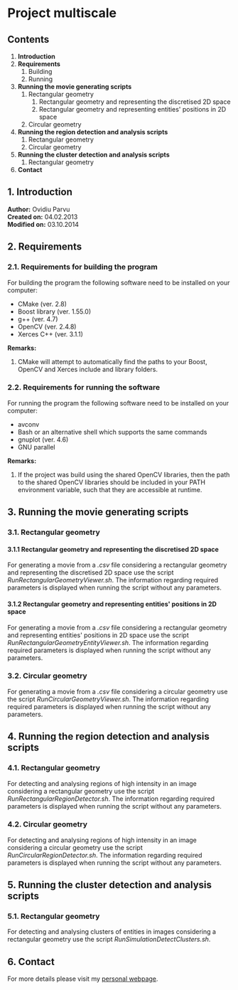Project multiscale
==========

## Contents

1. **Introduction**
2. **Requirements**
    1. Building
    2. Running
3. **Running the movie generating scripts** 
    1. Rectangular geometry
        1. Rectangular geometry and representing the discretised 2D space
        2. Rectangular geometry and representing entities' positions in 2D space
    2. Circular geometry
4. **Running the region detection and analysis scripts**
    1. Rectangular geometry
    2. Circular geometry
5. **Running the cluster detection and analysis scripts**
    1. Rectangular geometry
6. **Contact**

## 1. Introduction

**Author:** Ovidiu Parvu                                                        
**Created on:** 04.02.2013                                                        
**Modified on:** 03.10.2014

## 2. Requirements
   
### 2.1. Requirements for building the program

For building the program the following software need to be installed on your
computer:
* CMake (ver. 2.8)
* Boost library (ver. 1.55.0)
* g++ (ver. 4.7)
* OpenCV (ver. 2.4.8)
* Xerces C++ (ver. 3.1.1)

__Remarks:__ 

1. CMake will attempt to automatically find the paths to your Boost, OpenCV and Xerces include and library folders.

### 2.2. Requirements for running the software

For running the program the following software need to be installed on your
computer:
* avconv
* Bash or an alternative shell which supports the same commands
* gnuplot (ver. 4.6)
* GNU parallel

__Remarks:__ 

1. If the project was build using the shared OpenCV libraries, then the path to the shared OpenCV libraries should be included in your PATH environment variable, such that they are accessible at runtime.

## 3. Running the movie generating scripts
   
### 3.1. Rectangular geometry

#### 3.1.1 Rectangular geometry and representing the discretised 2D space

For generating a movie from a _.csv_ file considering a rectangular geometry and representing the discretised 2D space use the script _RunRectangularGeometryViewer.sh_. The information regarding required parameters is displayed when running the script without any parameters.

#### 3.1.2 Rectangular geometry and representing entities' positions in 2D space

For generating a movie from a _.csv_ file considering a rectangular geometry and representing entities' positions in 2D space use the script _RunRectangularGeometryEntityViewer.sh_. The information regarding required parameters is displayed when running the script without any parameters.

### 3.2. Circular geometry

For generating a movie from a _.csv_ file considering a circular geometry use the script _RunCircularGeometryViewer.sh_. The information regarding required parameters is displayed when running the script without any parameters.

## 4. Running the region detection and analysis scripts
   
### 4.1. Rectangular geometry

For detecting and analysing regions of high intensity in an image considering a rectangular geometry use the script _RunRectangularRegionDetector.sh_. The information regarding required parameters is displayed when running the script without any parameters.

### 4.2. Circular geometry

For detecting and analysing regions of high intensity in an image considering a circular geometry use the script _RunCircularRegionDetector.sh_. The information regarding required parameters is displayed when running the script without any parameters.

## 5. Running the cluster detection and analysis scripts

### 5.1. Rectangular geometry
   
For detecting and analysing clusters of entities in images considering a rectangular geometry use the script _RunSimulationDetectClusters.sh_.

## 6. Contact

For more details please visit my [personal webpage](http://brunel.ac.uk/~cspgoop).
